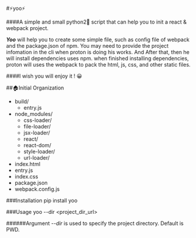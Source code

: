 #⚡️yoo⚡️


####A simple and small python2🐍 script that can help you to init a react & webpack project.

***Yoo*** will help you to create some simple file, such as config file of webpack and the package.json of npm. You may need to provide the project infomation in the cli when proton is doing his works. And After that, then he will install dependencies uses npm. when finished installing dependencies, proton will uses the webpack to pack the html, js, css, and other static files.

####I wish you will enjoy it ! 😀

##🏠Initial Organization

* build/
	* entry.js
* node_modules/
	* css-loader/
	* file-loader/
	* jsx-loader/
	* react/
	* react-dom/
	* style-loader/
	* url-loader/
* index.html
* entry.js
* index.css
* package.json
* webpack.config.js 

###Installation
	pip install yoo

###Usage
	 yoo --dir <project_dir_url>
	 
######Argument *--dir* is used to specify the project directory. Default is PWD.